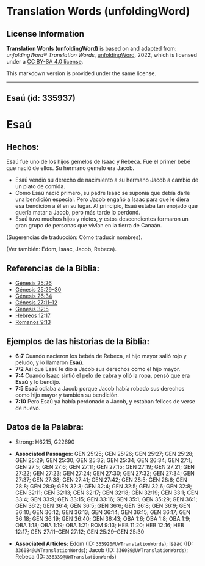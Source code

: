 # Translation Words (unfoldingWord)

## License Information

**Translation Words (unfoldingWord)** is based on and adapted from: _unfoldingWord® Translation Words_, [unfoldingWord](https://unfoldingword.org/utw), 2022, which is licensed under a [CC BY-SA 4.0 license](https://creativecommons.org/licenses/by-sa/4.0/legalcode.en).

This markdown version is provided under the same license.



--------------------------------

## Esaú (id: 335937)

Esaú
====

Hechos:
-------

Esaú fue uno de los hijos gemelos de Isaac y Rebeca. Fue el primer bebé que nació de ellos. Su hermano gemelo era Jacob.

* Esaú vendió su derecho de nacimiento a su hermano Jacob a cambio de un plato de comida.
* Como Esaú nació primero, su padre Isaac se suponía que debía darle una bendición especial. Pero Jacob engañó a Isaac para que le diera esa bendición a él en su lugar. Al principio, Esaú estaba tan enojado que quería matar a Jacob, pero más tarde lo perdonó.
* Esaú tuvo muchos hijos y nietos, y estos descendientes formaron un gran grupo de personas que vivían en la tierra de Canaán.

(Sugerencias de traducción: Cómo traducir nombres).

(Ver también: Edom, Isaac, Jacob, Rebeca).

Referencias de la Biblia:
-------------------------

* [Génesis 25:26](https://ref.ly/Gen25:26)
* [Génesis 25:29–30](https://ref.ly/Gen25:29-Gen25:30)
* [Génesis 26:34](https://ref.ly/Gen26:34)
* [Génesis 27:11–12](https://ref.ly/Gen27:11-Gen27:12)
* [Génesis 32:5](https://ref.ly/Gen32:5)
* [Hebreos 12:17](https://ref.ly/Heb12:17)
* [Romanos 9:13](https://ref.ly/Rom9:13)

Ejemplos de las historias de la Biblia:
---------------------------------------

* **6:7** Cuando nacieron los bebés de Rebeca, el hijo mayor salió rojo y peludo, y lo llamaron **Esaú**.
* **7:2** Así que Esaú le dio a Jacob sus derechos como el hijo mayor.
* **7:4** Cuando Isaac sintió el pelo de cabra y olió la ropa, pensó que era **Esaú** y lo bendijo.
* **7:5** **Esaú** odiaba a Jacob porque Jacob había robado sus derechos como hijo mayor y también su bendición.
* **7:10** Pero Esaú ya había perdonado a Jacob, y estaban felices de verse de nuevo.

Datos de la Palabra:
--------------------

* Strong: H6215, G22690

* **Associated Passages:** GEN 25:25; GEN 25:26; GEN 25:27; GEN 25:28; GEN 25:29; GEN 25:30; GEN 25:32; GEN 25:34; GEN 26:34; GEN 27:1; GEN 27:5; GEN 27:6; GEN 27:11; GEN 27:15; GEN 27:19; GEN 27:21; GEN 27:22; GEN 27:23; GEN 27:24; GEN 27:30; GEN 27:32; GEN 27:34; GEN 27:37; GEN 27:38; GEN 27:41; GEN 27:42; GEN 28:5; GEN 28:6; GEN 28:8; GEN 28:9; GEN 32:3; GEN 32:4; GEN 32:5; GEN 32:6; GEN 32:8; GEN 32:11; GEN 32:13; GEN 32:17; GEN 32:18; GEN 32:19; GEN 33:1; GEN 33:4; GEN 33:9; GEN 33:15; GEN 33:16; GEN 35:1; GEN 35:29; GEN 36:1; GEN 36:2; GEN 36:4; GEN 36:5; GEN 36:6; GEN 36:8; GEN 36:9; GEN 36:10; GEN 36:12; GEN 36:13; GEN 36:14; GEN 36:15; GEN 36:17; GEN 36:18; GEN 36:19; GEN 36:40; GEN 36:43; OBA 1:6; OBA 1:8; OBA 1:9; OBA 1:18; OBA 1:19; OBA 1:21; ROM 9:13; HEB 11:20; HEB 12:16; HEB 12:17; GEN 27:11–GEN 27:12; GEN 25:29–GEN 25:30
* **Associated Articles:** Edom (ID: `335920@UWTranslationWords`); Isaac (ID: `336084@UWTranslationWords`); Jacob (ID: `336089@UWTranslationWords`); Rebeca (ID: `336339@UWTranslationWords`)

